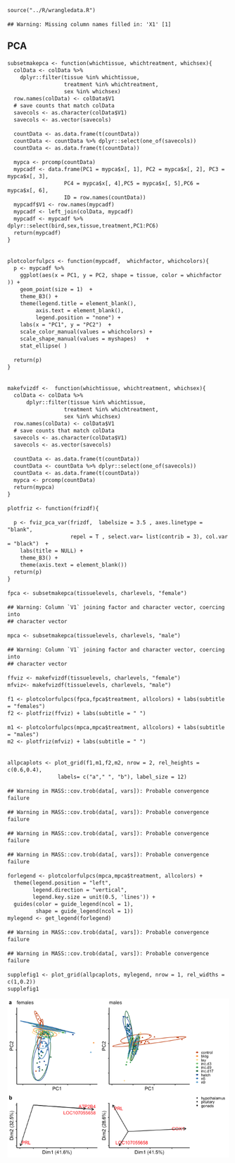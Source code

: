     source("../R/wrangledata.R")

    ## Warning: Missing column names filled in: 'X1' [1]

PCA
---

    subsetmakepca <- function(whichtissue, whichtreatment, whichsex){   
      colData <- colData %>%    
        dplyr::filter(tissue %in% whichtissue,  
                      treatment %in% whichtreatment,    
                      sex %in% whichsex)    
      row.names(colData) <- colData$V1  
      # save counts that match colData  
      savecols <- as.character(colData$V1)  
      savecols <- as.vector(savecols)   
        
      countData <- as.data.frame(t(countData))  
      countData <- countData %>% dplyr::select(one_of(savecols))    
      countData <- as.data.frame(t(countData))  
        
      mypca <- prcomp(countData)    
      mypcadf <- data.frame(PC1 = mypca$x[, 1], PC2 = mypca$x[, 2], PC3 = mypca$x[, 3],     
                      PC4 = mypca$x[, 4],PC5 = mypca$x[, 5],PC6 = mypca$x[, 6], 
                      ID = row.names(countData))    
      mypcadf$V1 <- row.names(mypcadf)  
      mypcadf <- left_join(colData, mypcadf)    
      mypcadf <- mypcadf %>% dplyr::select(bird,sex,tissue,treatment,PC1:PC6)   
      return(mypcadf)   
    }   


    plotcolorfulpcs <- function(mypcadf,  whichfactor, whichcolors){    
      p <- mypcadf %>%  
        ggplot(aes(x = PC1, y = PC2, shape = tissue, color = whichfactor )) +   
        geom_point(size = 1)  + 
        theme_B3() +    
        theme(legend.title = element_blank(),   
             axis.text = element_blank(),   
             legend.position = "none") +    
        labs(x = "PC1", y = "PC2")  +   
        scale_color_manual(values = whichcolors) +  
        scale_shape_manual(values = myshapes)   +
        stat_ellipse( )
      
      return(p) 
    }   


    makefvizdf <-  function(whichtissue, whichtreatment, whichsex){ 
      colData <- colData %>%    
          dplyr::filter(tissue %in% whichtissue,    
                      treatment %in% whichtreatment,    
                      sex %in% whichsex)    
      row.names(colData) <- colData$V1  
      # save counts that match colData  
      savecols <- as.character(colData$V1)  
      savecols <- as.vector(savecols)   
        
      countData <- as.data.frame(t(countData))  
      countData <- countData %>% dplyr::select(one_of(savecols))    
      countData <- as.data.frame(t(countData))  
      mypca <- prcomp(countData)    
      return(mypca) 
    }   

    plotfriz <- function(frizdf){
      
      p <- fviz_pca_var(frizdf,  labelsize = 3.5 , axes.linetype = "blank", 
                        repel = T , select.var= list(contrib = 3), col.var = "black")  + 
        labs(title = NULL) + 
        theme_B3() + 
        theme(axis.text = element_blank())
      return(p)
    }

    fpca <- subsetmakepca(tissuelevels, charlevels, "female")   

    ## Warning: Column `V1` joining factor and character vector, coercing into
    ## character vector

    mpca <- subsetmakepca(tissuelevels, charlevels, "male") 

    ## Warning: Column `V1` joining factor and character vector, coercing into
    ## character vector

    ffviz <- makefvizdf(tissuelevels, charlevels, "female") 
    mfviz<- makefvizdf(tissuelevels, charlevels, "male")    

    f1 <- plotcolorfulpcs(fpca,fpca$treatment, allcolors) + labs(subtitle = "females")
    f2 <- plotfriz(ffviz) + labs(subtitle = " ")

    m1 <- plotcolorfulpcs(mpca,mpca$treatment, allcolors) + labs(subtitle = "males")
    m2 <- plotfriz(mfviz) + labs(subtitle = " ")


    allpcaplots <- plot_grid(f1,m1,f2,m2, nrow = 2, rel_heights = c(0.6,0.4), 
                    labels= c("a"," ", "b"), label_size = 12)

    ## Warning in MASS::cov.trob(data[, vars]): Probable convergence failure

    ## Warning in MASS::cov.trob(data[, vars]): Probable convergence failure

    ## Warning in MASS::cov.trob(data[, vars]): Probable convergence failure

    ## Warning in MASS::cov.trob(data[, vars]): Probable convergence failure

    forlegend <- plotcolorfulpcs(mpca,mpca$treatment, allcolors) + 
      theme(legend.position = "left",
            legend.direction = "vertical",
            legend.key.size = unit(0.5, 'lines')) +
      guides(color = guide_legend(ncol = 1),
             shape = guide_legend(ncol = 1))
    mylegend <- get_legend(forlegend)

    ## Warning in MASS::cov.trob(data[, vars]): Probable convergence failure

    ## Warning in MASS::cov.trob(data[, vars]): Probable convergence failure

    supplefig1 <- plot_grid(allpcaplots, mylegend, nrow = 1, rel_widths = c(1,0.2))
    supplefig1

![](../figures/supplfig1-1.png)
